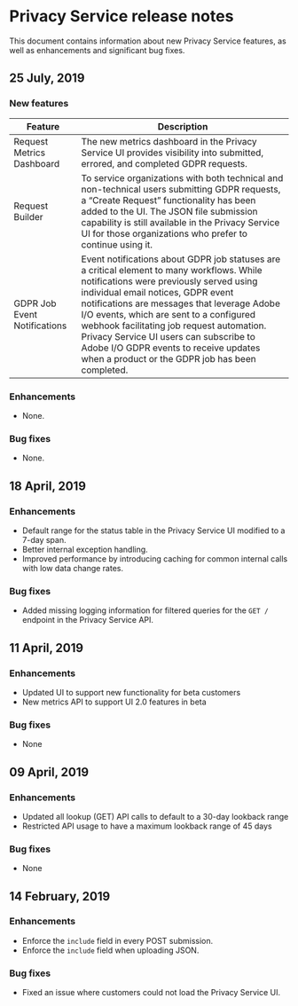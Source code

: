 # Privacy Service release notes

This document contains information about new Privacy Service features, as well as enhancements and significant bug fixes.

## 25 July, 2019

### New features

Feature | Description
--- | ---
Request Metrics Dashboard | The new metrics dashboard in the Privacy Service UI provides visibility into submitted, errored, and completed GDPR requests. 
Request Builder | To service organizations with both technical and non-technical users submitting GDPR requests, a “Create Request” functionality has been added to the UI. The JSON file submission capability is still available in the Privacy Service UI for those organizations who prefer to continue using it.
GDPR Job Event Notifications | Event notifications about GDPR job statuses are a critical element to many workflows. While notifications were previously served using individual email notices, GDPR event notifications are messages that leverage Adobe I/O events, which are sent to a configured webhook facilitating job request automation. Privacy Service UI users can subscribe to Adobe I/O GDPR events to receive updates when a product or the GDPR job has been completed.

### Enhancements

* None.

### Bug fixes

* None.

## 18 April, 2019

### Enhancements
* Default range for the status table in the Privacy Service UI modified to a 7-day span.
* Better internal exception handling.
* Improved performance by introducing caching for common internal calls with low data change rates.

### Bug fixes
* Added missing logging information for filtered queries for the `GET /` endpoint in the Privacy Service API.

## 11 April, 2019

### Enhancements
* Updated UI to support new functionality for beta customers
* New metrics API to support UI 2.0 features in beta

### Bug fixes
* None

## 09 April, 2019

### Enhancements
* Updated all lookup (GET) API calls to default to a 30-day lookback range
* Restricted API usage to have a maximum lookback range of 45 days

### Bug fixes
* None

## 14 February, 2019

### Enhancements
* Enforce the `include` field in every POST submission.
* Enforce the `include` field when uploading JSON.

### Bug fixes
* Fixed an issue where customers could not load the Privacy Service UI.